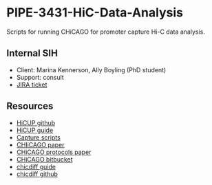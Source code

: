 # PIPE-3431-HiC-Data-Analysis

Scripts for running CHiCAGO for promoter capture Hi-C data analysis. 

## Internal SIH

* Client: Marina Kennerson, Ally Boyling (PhD student)
* Support: consult
* [JIRA ticket](https://ctdshub.atlassian.net/browse/PIPE-3431?atlOrigin=eyJpIjoiNjQ3NjI4MDFiMmNkNDRkZWI3MDYyZDkyYTc2NTAyYjIiLCJwIjoiaiJ9)

## Resources

* [HiCUP github](https://github.com/StevenWingett/HiCUP)
* [HiCUP guide](https://www.bioinformatics.babraham.ac.uk/projects/hicup/read_the_docs/html/index.html)
* [Capture scripts](https://dovetail-capture.readthedocs.io/en/latest/index.html)
* [CHIiCAGO paper](https://genomebiology.biomedcentral.com/articles/10.1186/s13059-016-0992-2)
* [CHiCAGO protocols paper](https://www.nature.com/articles/s41596-021-00567-5) 
* [CHiCAGO bitbucket](https://bitbucket.org/chicagoTeam/chicago/src/master/)
* [chicdiff guide](https://dovetail-capture.readthedocs.io/en/latest/Interaction_analysis.html#diff)
* [chicdiff github](https://github.com/RegulatoryGenomicsGroup/chicdiff/)
